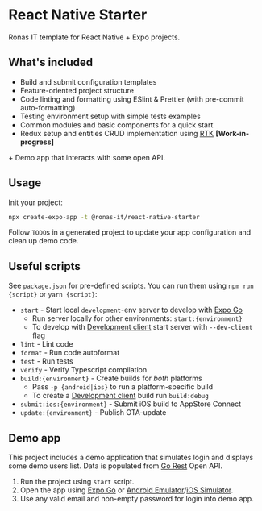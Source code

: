 # React Native Starter

Ronas IT template for React Native + Expo projects.

## What's included

- Build and submit configuration templates
- Feature-oriented project structure
- Code linting and formatting using ESlint & Prettier (with pre-commit auto-formatting)
- Testing environment setup with simple tests examples
- Common modules and basic components for a quick start
- Redux setup and entities CRUD implementation using [RTK](https://redux-toolkit.js.org/) **[Work-in-progress]**

\+ Demo app that interacts with some open API.

## Usage

Init your project:

```sh
npx create-expo-app -t @ronas-it/react-native-starter
```

Follow `TODO`s in a generated project to update your app configuration and clean up demo code.

## Useful scripts

See `package.json` for pre-defined scripts. You can run them using `npm run {script}` or `yarn {script}`:

- `start` - Start local `development`-env server to develop with [Expo Go](https://docs.expo.dev/get-started/expo-go/)
  - Run server locally for other environments: `start:{environment}`
  - To develop with [Development client](https://docs.expo.dev/develop/development-builds/introduction/) start server with `--dev-client` flag
- `lint` - Lint code
- `format` - Run code autoformat
- `test` - Run tests
- `verify` - Verify Typescript compilation
- `build:{environment}` - Create builds for _both_ platforms
  - Pass `-p {android|ios}` to run a platform-specific build
  - To create a [Development client](https://docs.expo.dev/develop/development-builds/introduction/) build run `build:debug`
- `submit:ios:{environment}` - Submit iOS build to AppStore Connect
- `update:{environment}` - Publish OTA-update

## Demo app

This project includes a demo application that simulates login and displays some demo users list.
Data is populated from [Go Rest](https://gorest.co.in/) Open API.

1. Run the project using `start` script.
1. Open the app using [Expo Go](https://docs.expo.dev/get-started/expo-go/) or [Android Emulator](https://docs.expo.dev/workflow/android-studio-emulator/)/[iOS Simulator](https://docs.expo.dev/workflow/ios-simulator/).
1. Use any valid email and non-empty password for login into demo app.
